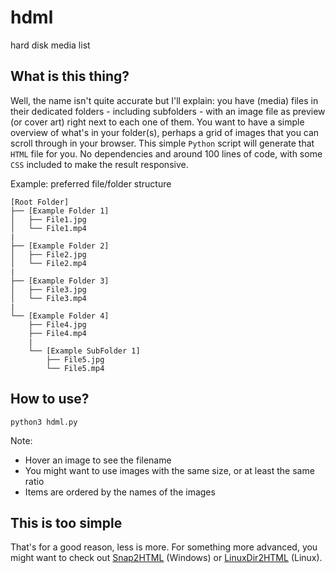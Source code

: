 # hdml
hard disk media list

## What is this thing?
Well, the name isn't quite accurate but I'll explain: you have (media) files in their dedicated folders - including subfolders - with an image file as preview (or cover art) right next to each one of them. You want to have a simple overview of what's in your folder(s), perhaps a grid of images that you can scroll through in your browser. This simple `Python` script will generate that `HTML` file for you. No dependencies and around 100 lines of code, with some `CSS` included to make the result responsive.

Example: preferred file/folder structure

    [Root Folder]
    ├── [Example Folder 1]
    │   ├── File1.jpg
    │   └── File1.mp4
    |
    ├── [Example Folder 2]
    │   ├── File2.jpg
    │   └── File2.mp4
    |
    ├── [Example Folder 3]
    │   ├── File3.jpg
    │   └── File3.mp4
    |
    └── [Example Folder 4]
        ├── File4.jpg
        ├── File4.mp4
        |
        └── [Example SubFolder 1]
            ├── File5.jpg
            └── File5.mp4

## How to use?
    python3 hdml.py

Note:
* Hover an image to see the filename
* You might want to use images with the same size, or at least the same ratio
* Items are ordered by the names of the images

## This is too simple
That's for a good reason, less is more. For something more advanced, you might want to check out [Snap2HTML](https://github.com/rlv-dan/Snap2HTML) (Windows) or [LinuxDir2HTML](https://github.com/homeisfar/LinuxDir2HTML) (Linux).
